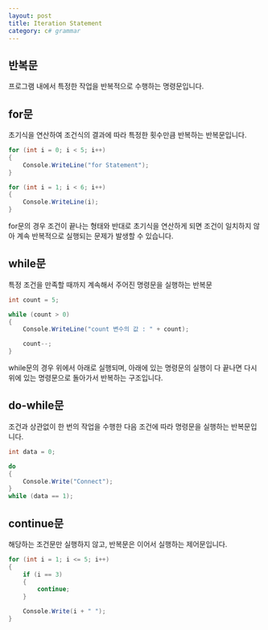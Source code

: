 ```yaml
---
layout: post
title: Iteration Statement
category: c# grammar
---
```


## 반복문

프로그램 내에서 특정한 작업을 반복적으로 수행하는 명령문입니다.

## for문

초기식을 연산하여 조건식의 결과에 따라 특정한 횟수만큼 반복하는 반복문입니다.
~~~c#
for (int i = 0; i < 5; i++)
{
    Console.WriteLine("for Statement");
}

for (int i = 1; i < 6; i++)
{
    Console.WriteLine(i);
}
~~~

for문의 경우 조건이 끝나는 형태와 반대로 초기식을 연산하게 되면
조건이 일치하지 않아 계속 반복적으로 실행되는 문제가 발생할 수 있습니다.

## while문

특정 조건을 만족할 때까지 계속해서 주어진 명령문을 실행하는 반복문
~~~c#
int count = 5;

while (count > 0)
{
    Console.WriteLine("count 변수의 값 : " + count);

    count--;
}
~~~

while문의 경우 위에서 아래로 실행되며, 아래에 있는 명령문의 실행이 다 끝나면
다시 위에 있는 명령문으로 돌아가서 반복하는 구조입니다.

## do-while문

조건과 상관없이 한 번의 작업을 수행한 다음 조건에 따라 명령문을 실행하는 반복문입니다.
~~~c#
int data = 0;

do
{
    Console.Write("Connect");
}
while (data == 1);
~~~

## continue문

해당하는 조건문만 실행하지 않고, 반복문은 이어서 실행하는 제어문입니다.
~~~c#
for (int i = 1; i <= 5; i++)
{
    if (i == 3)
    {
        continue;
    }

    Console.Write(i + " ");
}
~~~